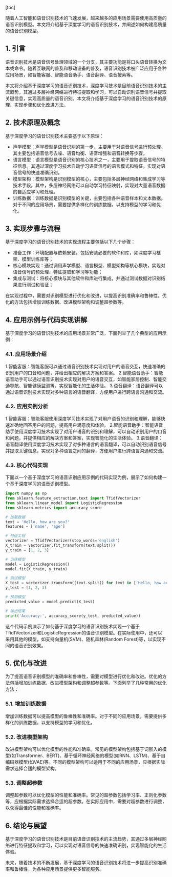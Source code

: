 
[toc]                    
                
                
随着人工智能和语音识别技术的飞速发展，越来越多的应用场景需要使用高质量的语音识别模型。本文将介绍基于深度学习的语音识别技术，并阐述如何构建高质量的语音识别模型。

## 1. 引言

语音识别技术是语音信号处理领域的一个分支，其主要功能是将口头语音转换为文本或命令。随着互联网的普及和移动设备的普及，语音识别技术被广泛应用于各种应用场景，如智能客服、智能语音助手、语音翻译、语音搜索等。

本文将介绍基于深度学习的语音识别技术，深度学习技术是目前语音识别技术的主流趋势，其通过多层神经网络进行特征提取和学习，可以自动识别语音信号并提取关键信息，实现高质量的语音识别。本文将介绍基于深度学习的语音识别技术的原理、实现步骤和优化改进方法。

## 2. 技术原理及概念

基于深度学习的语音识别技术主要基于以下原理：

- 声学模型：声学模型是语音识别的第一步，主要用于对语音信号进行预处理。其主要包括语音信号去噪、语音均衡、语音增强和语音转换等步骤。
- 语言模型：语言模型是语音识别的核心技术之一，主要用于提取语音信号的特征信息。其通过深度学习技术自动学习语音信号的语言模式和特征，实现对语音信号的快速准确识别。
- 模型架构：模型架构是识别模型的核心，主要包括多层神经网络和集成学习等技术手段。其中，多层神经网络可以自动学习特征映射，实现对大量语音数据的自适应学习和处理。
- 训练数据：训练数据是识别模型的关键，主要包括各种语音样本和文本数据。对于不同的应用场景，需要提供多样化的训练数据，以支持模型的学习和优化。

## 3. 实现步骤与流程

基于深度学习的语音识别技术的实现流程主要包括以下几个步骤：

- 准备工作：环境配置与依赖安装。包括安装必要的软件和库，如深度学习框架、模型训练库等；
- 核心模块实现：通过调用声学模型、语言模型、模型架构等核心模块，实现对语音信号的预处理、特征提取和学习等功能；
- 集成与测试：将核心模块与其他软件和库进行集成，并通过测试数据对识别结果进行测试和验证；

在实现过程中，需要对识别模型进行优化和改进，以提高识别准确率和鲁棒性。优化的方法包括增加训练数据、改进模型架构和调整超参数等。

## 4. 应用示例与代码实现讲解

基于深度学习的语音识别技术的应用场景非常广泛，下面列举了几个典型的应用示例：

### 4.1. 应用场景介绍

1.智能客服：智能客服可以通过语音识别技术实现对用户的语音交互，快速准确的识别用户的口音和问题，并给出相应的解决方案和答案。
2.智能语音助手：智能语音助手可以通过语音识别技术实现对用户的语音交互，如智能家居控制、智能交通导航、智能健康监测等，实现智能化的生活体验。
3.语音翻译：语音翻译可以通过语音识别技术实现对多种语言的语音翻译，方便用户进行跨语言沟通和交流。

### 4.2. 应用实例分析

1.智能客服：智能客服使用深度学习技术实现了对用户语音的识别和理解，能够快速准确地回答用户的问题，提高用户满意度和体验。
2.智能语音助手：智能语音助手使用深度学习技术实现了对用户语音的识别和理解，可以自动识别用户的口音和问题，并提供相应的解决方案和答案，实现智能化的生活体验。
3.语音翻译：语音翻译使用深度学习技术实现了对多种语言的语音翻译，可以自动识别语音信号并提取关键信息，实现对多种语言之间的翻译，方便用户进行跨语言沟通和交流。

### 4.3. 核心代码实现

下面以一个基于深度学习的语音识别应用示例的代码实现为例，展示了如何构建一个基于深度学习的语音识别模型。

```python
import numpy as np
from sklearn.feature_extraction.text import TfidfVectorizer
from sklearn.linear_model import LogisticRegression
from sklearn.metrics import accuracy_score

# 加载数据
text = 'Hello, how are you?'
features = ['name', 'age']

# 特征工程
vectorizer = TfidfVectorizer(stop_words='english')
X_train = vectorizer.fit_transform(text.split())
y_train = [1, 2, 3]

# 训练模型
model = LogisticRegression()
model.fit(X_train, y_train)

# 测试模型
X_test = vectorizer.transform([text.split() for text in ['Hello, how are you?', 'Goodbye, how are you?']]
y_test = [1, 2, 3]

# 预测模型
predicted_value = model.predict(X_test)

# 输出结果
print('Accuracy:', accuracy_score(y_test, predicted_value))
```

这个代码示例演示了如何基于深度学习的语音识别技术实现一个基于TfidfVectorizer和LogisticRegression的语音识别模型。在实际使用中，还可以采用其他的模型，如支持向量机(SVM)、随机森林(Random Forest)等，以实现不同的语音识别效果。

## 5. 优化与改进

为了提高语音识别模型的准确率和鲁棒性，需要对模型进行优化和改进。优化的方法包括增加训练数据、改进模型架构和调整超参数等。下面列举了几种常用的优化方法：

### 5.1. 增加训练数据

增加训练数据可以提高模型的鲁棒性和准确率。对于不同的应用场景，需要提供多样化的训练数据，以支持模型的学习和优化。

### 5.2. 改进模型架构

改进模型架构可以优化模型的性能和准确率。常见的模型架构包括基于词嵌入的模型(如Transformer、BERT)、基于循环神经网络的模型(如RNN、LSTM)、基于自编码器模型(如VAE)等。不同的模型架构可以适用于不同的应用场景，应根据实际需求选择合适的模型架构。

### 5.3. 调整超参数

调整超参数可以优化模型的性能和准确率。常见的超参数包括学习率、正则化参数等，应根据实际需求选择合适的超参数。在实际应用中，需要对超参数进行调整，以获得最佳的性能和准确率。

## 6. 结论与展望

基于深度学习的语音识别技术是目前语音识别技术的主流趋势，其通过多层神经网络进行特征提取和学习，可以实现对语音信号的快速准确识别，实现智能化的生活体验。

未来，随着技术的不断发展，基于深度学习的语音识别技术将进一步提高识别准确率和鲁棒性，为各种应用场景提供更多智能服务。

